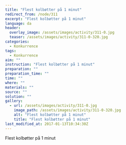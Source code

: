 ```yaml
---
title: "Flest kolbøtter på 1 minut"
redirect_from: /node/311
excerpt: "Flest kolbøtter på 1 minut"
language: da
header:
  overlay_image: /assets/images/activity/311-0.jpg
  teaser: /assets/images/activity/311-0-320.jpg
categories: 
  - Konkurrence
tags: 
  - Konkurrence
aim: ""
instruction: "Flest kolbøtter på 1 minut"
preparation: ""
preparation_time: ""
time: ""
where: ""
materials: ""
source: ""
solution: ""
gallery:
  - url: /assets/images/activity/311-0.jpg
    image_path: /assets/images/activity/311-0-320.jpg
    alt: "Flest kolbøtter på 1 minut"
    title: "Flest kolbøtter på 1 minut"
last_modified_at: 2017-01-13T10:34:30Z
---
```

Flest kolbøtter på 1 minut
